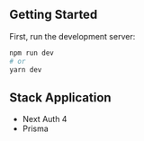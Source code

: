 ## Getting Started

First, run the development server:

```bash
npm run dev
# or
yarn dev
```

## Stack Application
- Next Auth 4
- Prisma

